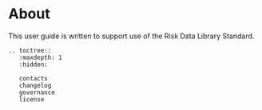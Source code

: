 # About

This user guide is written to support use of the Risk Data Library Standard.

```{eval-rst}
.. toctree::
   :maxdepth: 1
   :hidden:

   contacts
   changelog
   governance
   license

```
